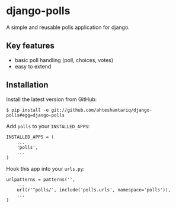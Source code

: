 # django-polls

A simple and reusable polls application for django.

## Key features

* basic poll handling (poll, choices, votes)
* easy to extend

## Installation

<!-- If you want to install the latest stable release from PyPi:

    $ pip install django-polls -->

<!-- If you want to install the latest development version from GitHub: -->
Install the latest version from GitHub:

    $ pip install -e git://github.com/ahteshamtariq/django-polls#egg=django-polls

Add `polls` to your `INSTALLED_APPS`:

    INSTALLED_APPS = (
        ...
        'polls',
        ...
    )

Hook this app into your ``urls.py``:

    urlpatterns = patterns('',
        ...
        url(r'^polls/', include('polls.urls', namespace='polls')),
        ...
    )

